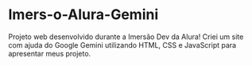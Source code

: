# Imers-o-Alura-Gemini
Projeto web desenvolvido durante a Imersão Dev da Alura! Criei um site com ajuda do Google Gemini utilizando HTML, CSS e JavaScript para apresentar meus projeto.
